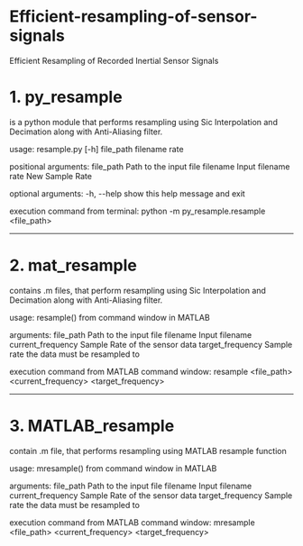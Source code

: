 # Efficient-resampling-of-sensor-signals
Efficient Resampling of Recorded Inertial Sensor Signals

# 1. py_resample 
  is a python module that performs resampling using Sic Interpolation and Decimation along with Anti-Aliasing filter.

  usage: resample.py [-h] file_path filename rate

  positional arguments:
    file_path   Path to the input file
      filename    Input filename
  rate        New Sample Rate

  optional arguments:
    -h, --help  show this help message and exit
  
  execution command from terminal: python -m py_resample.resample <file_path><file name> <target frequency>
  
-----------------------------------------------------------------------------------------------------------------------

# 2. mat_resample 
  contains .m files, that perform resampling using Sic Interpolation and Decimation along with Anti-Aliasing filter.

  usage: resample() from command window in MATLAB

  arguments:
    file_path   		Path to the input file
    filename       	Input filename
    current_frequency 	Sample Rate of the sensor data
    target_frequency	Sample rate the data must be resampled to

  execution command from MATLAB command window: resample <file_path> <filename> <current_frequency> <target_frequency>

------------------------------------------------------------------------------------------------------------------------

# 3. MATLAB_resample 
  contain .m file, that performs resampling using MATLAB resample function

  usage: mresample() from command window in MATLAB

  arguments:
    file_path   		Path to the input file
    filename       	Input filename
    current_frequency 	Sample Rate of the sensor data
    target_frequency	Sample rate the data must be resampled to

  execution command from MATLAB command window: mresample <file_path> <filename> <current_frequency> <target_frequency>
